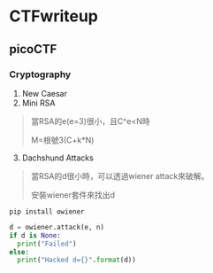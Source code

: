 # CTFwriteup

## picoCTF
### Cryptography
1. New Caesar
2. Mini RSA
  > 當RSA的e(e=3)很小，且C^e<N時
  > 
  > M=根號3(C+k*N)
                    
3. Dachshund Attacks
  >當RSA的d很小時，可以透過wiener attack來破解。
  >
  >安裝wiener套件來找出d
  
  `pip install owiener`
  ```python
  d = owiener.attack(e, n)
  if d is None:
    print("Failed")
  else:
    print("Hacked d={}".format(d))
  ```
